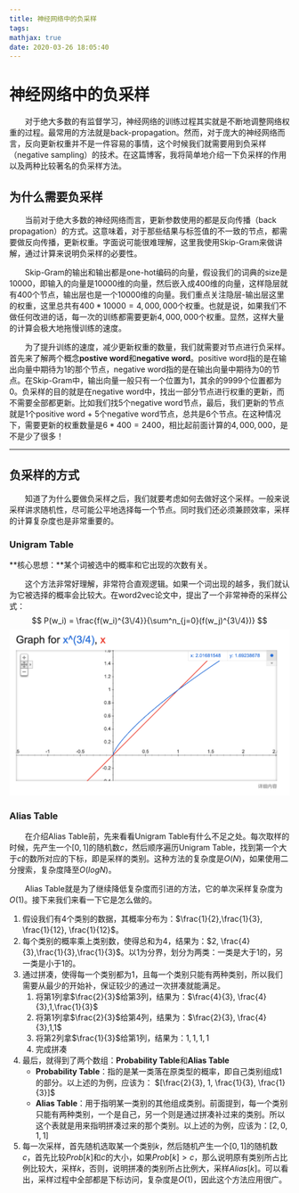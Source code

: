 ```yaml
---
title: 神经网络中的负采样
tags:
mathjax: true
date: 2020-03-26 18:05:40
---
```


# 神经网络中的负采样

&emsp;&emsp;对于绝大多数的有监督学习，神经网络的训练过程其实就是不断地调整网络权重的过程。最常用的方法就是back-propagation。然而，对于庞大的神经网络而言，反向更新权重并不是一件容易的事情，这个时候我们就需要用到负采样（negative sampling）的技术。在这篇博客，我将简单地介绍一下负采样的作用以及两种比较著名的负采样方法。

<!-- more -->

## 为什么需要负采样

&emsp;&emsp;当前对于绝大多数的神经网络而言，更新参数使用的都是反向传播（back propagation）的方式。这意味着，对于那些结果与标签值的不一致的节点，都需要做反向传播，更新权重。字面说可能很难理解，这里我使用Skip-Gram来做讲解，通过计算来说明负采样的必要性。

&emsp;&emsp;Skip-Gram的输出和输出都是one-hot编码的向量，假设我们的词典的size是10000，即输入的向量是10000维的向量，然后嵌入成400维的向量，这样隐层就有400个节点，输出层也是一个10000维的向量。我们重点关注隐层-输出层这里的权重，这里总共有$400 * 10000 = 4,000,000$个权重。也就是说，如果我们不做任何改进的话，每一次的训练都需要更新$4,000,000$个权重。显然，这样大量的计算会极大地拖慢训练的速度。

&emsp;&emsp;为了提升训练的速度，减少更新权重的数量，我们就需要对节点进行负采样。首先来了解两个概念**postive word**和**negative word**。positive word指的是在输出向量中期待为1的那个节点，negative word指的是在输出向量中期待为0的节点。在Skip-Gram中，输出向量一般只有一个位置为1，其余的9999个位置都为0。负采样的目的就是在negative word中，找出一部分节点进行权重的更新，而不需要全部都更新。比如我们找5个negative word节点，最后，我们更新的节点就是1个positive word + 5个negative word节点，总共是6个节点。在这种情况下，需要更新的权重数量是$6 * 400 = 2400$，相比起前面计算的$4,000,000$，是不是少了很多！

---

## 负采样的方式

&emsp;&emsp;知道了为什么要做负采样之后，我们就要考虑如何去做好这个采样。一般来说采样讲求随机性，尽可能公平地选择每一个节点。同时我们还必须兼顾效率，采样的计算复杂度也是非常重要的。

### Unigram Table

**核心思想：**某个词被选中的概率和它出现的次数有关。

&emsp;&emsp;这个方法非常好理解，非常符合直观逻辑。如果一个词出现的越多，我们就认为它被选择的概率会比较大。在word2vec论文中，提出了一个非常神奇的采样公式：
$$
P(w_i) = \frac{f(w_i)^{3\/4}}{\sum^n_{j=0}(f(w_j)^{3\/4})}
$$
![pic](/images/unigram_table0.png)

### Alias Table

&emsp;&emsp;在介绍Alias Table前，先来看看Unigram Table有什么不足之处。每次取样的时候，先产生一个$[0,1]$的随机数$c$，然后顺序遍历Unigram Table，找到第一个大于$c$的数所对应的下标，即是采样的类别。这种方法的复杂度是$O(N)$，如果使用二分搜索，复杂度降至$O(log N)$。

&emsp;&emsp;Alias Table就是为了继续降低复杂度而引进的方法，它的单次采样复杂度为$O(1)$。接下来我们来看一下它是怎么做的。

1. 假设我们有4个类别的数据，其概率分布为：$\frac{1}{2},\frac{1}{3}, \frac{1}{12}, \frac{1}{12}$。
2. 每个类别的概率乘上类别数，使得总和为4，结果为：$2, \frac{4}{3},\frac{1}{3},\frac{1}{3}$。以1为分界，划分为两类：一类是大于1的，另一类是小于1的。
3. 通过拼凑，使得每一个类别都为1，且每一个类别只能有两种类别，所以我们需要从最少的开始补，保证较少的通过一次拼凑就能满足。
   1. 将第1列拿$\frac{2}{3}$给第3列，结果为：$\frac{4}{3}, \frac{4}{3},1,\frac{1}{3}$
   2. 将第1列拿$\frac{2}{3}$给第4列，结果为：$\frac{2}{3}, \frac{4}{3},1,1$
   3. 将第2列拿$\frac{1}{3}$给第1列，结果为：$1,1,1,1$
   4. 完成拼凑
4. 最后，就得到了两个数组：**Probability Table**和**Alias Table**
   + **Probability Table**：指的是某一类落在原类型的概率，即自己类别组成1的部分。以上述的为例，应该为： $[\frac{2}{3}, 1, \frac{1}{3}, \frac{1}{3}]$
   + **Alias Table**：用于指明某一类别的其他组成类别。前面提到，每一个类别只能有两种类别，一个是自己，另一个则是通过拼凑补过来的类别。所以这个表就是用来指明拼凑过来的那个类别。以上述的为例，应该为：$[2, 0, 1, 1]$
5. 每一次采样，首先随机选取某一个类别$k$，然后随机产生一个$[0,1]$的随机数$c$，首先比较$Prob[k]$和$c$的大小，如果$Prob[k] > c$，那么说明原有类别所占比例比较大，采样$k$，否则，说明拼凑的类别所占比例大，采样$Alias[k]$。可以看出，采样过程中全部都是下标访问，复杂度是$O(1)$，因此这个方法应用很广。　

